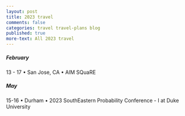 ```yaml
---
layout: post
title: 2023 travel
comments: false
categories: travel travel-plans blog
published: true
more-text: All 2023 travel
---
```


<!-- ##### January -->

<!--more-->

##### February

13 - 17
&bull; 
San Jose, CA 
&bull; 
AIM SQuaRE

<!-- ##### March -->

<!-- ##### April -->

##### May

15-16 &bull;  Durham &bull; 2023 SouthEastern Probability Conference - I at Duke University

<!-- ##### June -->

<!-- ##### July -->

<!-- ##### August -->

<!-- ##### September -->

<!-- ##### October  -->

<!-- ##### November -->

<!-- ##### December -->
